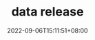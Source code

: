 ---
title: "data release"
date: 2022-09-06T15:11:51+08:00
draft: true
# description
description: "This is meta description"
---
